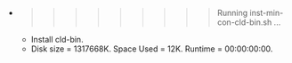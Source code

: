 * >>>>>>>>> Running inst-min-con-cld-bin.sh ...
  * Install cld-bin.
  * Disk size = 1317668K. Space Used = 12K. Runtime = 00:00:00:00.
